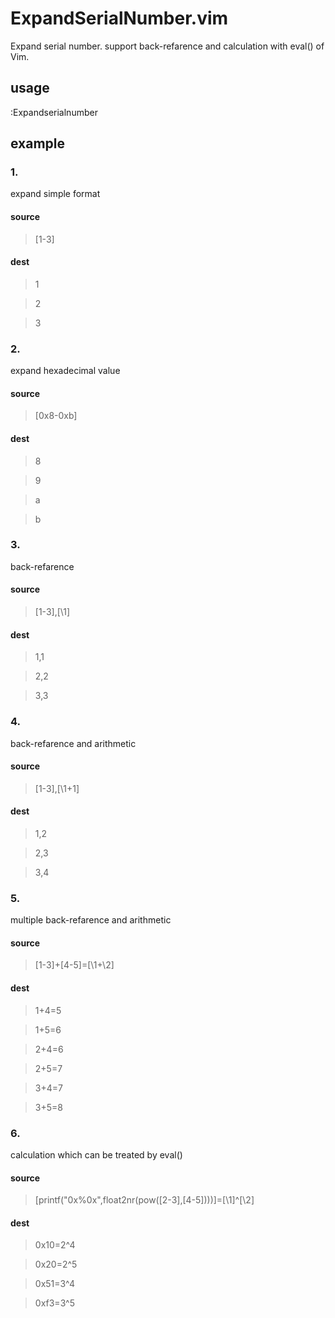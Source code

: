 ExpandSerialNumber.vim
======================
Expand serial number.
support back-refarence and calculation with eval() of Vim.

## usage
:Expandserialnumber

## example
### 1.
expand simple format
#### source
>[1-3]

#### dest
>1

>2

>3

### 2.
expand hexadecimal value
#### source
>[0x8-0xb]

#### dest
>8

>9

>a

>b

### 3.
back-refarence
#### source
>[1-3],[\1]

#### dest
>1,1

>2,2

>3,3

### 4.
back-refarence and arithmetic
#### source
>[1-3],[\1+1]

#### dest
>1,2

>2,3

>3,4

### 5.
multiple back-refarence and arithmetic
#### source
>[1-3]+[4-5]=[\1+\2]

#### dest
>1+4=5

>1+5=6

>2+4=6

>2+5=7

>3+4=7

>3+5=8

### 6.
calculation which can be treated by eval()
#### source
>[printf("0x%0x",float2nr(pow([2-3],[4-5])))]=[\1]^[\2]

#### dest
>0x10=2^4

>0x20=2^5

>0x51=3^4

>0xf3=3^5
